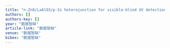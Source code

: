 ```yaml
---
title: "n-ZnO/LaAlO3/p-Si heterojunction for visible-blind UV detection"
authors: []
authors-key: []
year: "数据暂缺"
article-link: "数据暂缺"
venue: "数据暂缺"
bibex: "数据暂缺"
---
```

